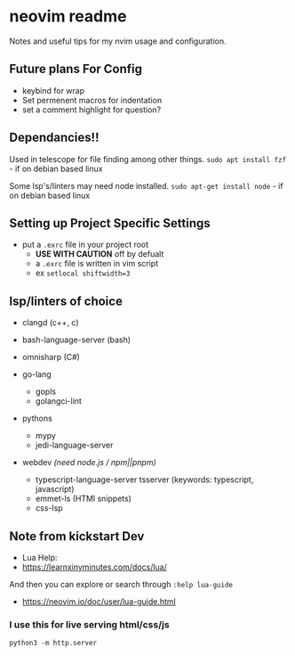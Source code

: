 # neovim readme
Notes and useful tips for my nvim usage and configuration.

## Future plans For Config
- keybind for wrap
- Set permenent macros for indentation
- set a comment highlight for question?

## Dependancies!!
Used in telescope for file finding among other things.
`sudo apt install fzf` - if on debian based linux

Some lsp's/linters may need node installed.
`sudo apt-get install node` - if on debian based linux

## Setting up Project Specific Settings
- put a `.exrc` file in your project root
    - **USE WITH CAUTION** off by defualt 
    - a `.exrc` file is written in vim script
    - ex `setlocal shiftwidth=3`

## lsp/linters of choice
- clangd                (c++, c)
- bash-language-server  (bash)
- omnisharp             (C#)

- go-lang
    - gopls
    - golangci-lint

- pythons
    - mypy
    - jedi-language-server

- webdev *(need node.js / npm||pnpm)*
    - typescript-language-server tsserver (keywords: typescript, javascript)
    - emmet-ls          (HTMl snippets)
    - css-lsp

## Note from kickstart Dev
- Lua Help:
- https://learnxinyminutes.com/docs/lua/

And then you can explore or search through `:help lua-guide`
- https://neovim.io/doc/user/lua-guide.html

### I use this for live serving html/css/js
`python3 -m http.server`
